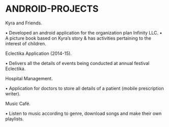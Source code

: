 # ANDROID-PROJECTS

Kyra and Friends.

• Developed an android application for the organization plan Infinity LLC.
• A picture book based on Kyra’s story & has activities pertaining to the interest of
children.


Eclectika Application (2014-15).

• Delivers all the details of events being conducted at annual festival Eclectika.


Hospital Management.

• Application for doctors to store all details of a patient (mobile prescription writer).


Music Café.

• Listen to music according to genre, download songs and make their own playlists.

